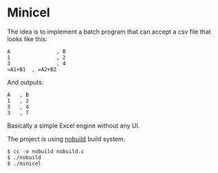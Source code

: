 # Minicel

The idea is to implement a batch program that can accept a csv file that looks like this:


```csv
A				, B
1				, 2
3				, 4
=A1+B1	, =A2+B2
```

And outputs:


```csv
A	, B
1	, 2
3	, 4
3	, 7
```

Basically a simple Excel engine without any UI.

The project is using
[nobuild](https://github.com/tsoding/nobuild) build system.

```console
$ cc -o nobuild nobuild.c
$ ./nobuild
$ ./minicel
```
